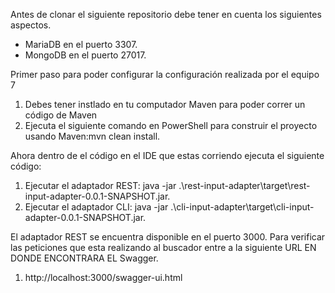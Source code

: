 Antes de clonar el siguiente repositorio debe tener en cuenta los siguientes aspectos.
- MariaDB en el puerto 3307.
- MongoDB en el puerto 27017.

Primer paso para poder configurar la configuración realizada por el equipo 7

1. Debes tener instlado en tu computador Maven para poder correr un código de Maven 
2. Ejecuta el siguiente comando en PowerShell para construir el proyecto usando Maven:mvn clean install.

Ahora dentro de el código en el IDE que estas corriendo ejecuta el siguiente código:

1. Ejecutar el adaptador REST: java -jar .\rest-input-adapter\target\rest-input-adapter-0.0.1-SNAPSHOT.jar.
2. Ejecutar el adaptador CLI: java -jar .\cli-input-adapter\target\cli-input-adapter-0.0.1-SNAPSHOT.jar.

El adaptador REST se encuentra disponible en el puerto 3000. Para verificar las peticiones que esta realizando al buscador entre a la siguiente URL EN DONDE ENCONTRARA EL Swagger.
1. http://localhost:3000/swagger-ui.html